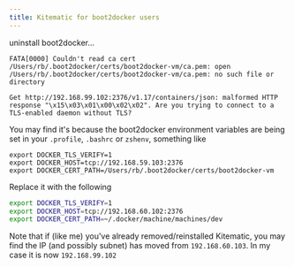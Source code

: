 ```yaml
---
title: Kitematic for boot2docker users
---
```


uninstall boot2docker...

```
FATA[0000] Couldn't read ca cert /Users/rb/.boot2docker/certs/boot2docker-vm/ca.pem: open /Users/rb/.boot2docker/certs/boot2docker-vm/ca.pem: no such file or directory
```

```
Get http://192.168.99.102:2376/v1.17/containers/json: malformed HTTP response "\x15\x03\x01\x00\x02\x02". Are you trying to connect to a TLS-enabled daemon without TLS?
```

You may find it's because the boot2docker environment variables are being set in your `.profile`, `.bashrc` or `zshenv`, something like

```
export DOCKER_TLS_VERIFY=1
export DOCKER_HOST=tcp://192.168.59.103:2376
export DOCKER_CERT_PATH=/Users/rb/.boot2docker/certs/boot2docker-vm
```

Replace it with the following
```bash
export DOCKER_TLS_VERIFY=1
export DOCKER_HOST=tcp://192.168.60.102:2376 
export DOCKER_CERT_PATH=~/.docker/machine/machines/dev 
```

Note that if (like me) you've already removed/reinstalled Kitematic, you may find the IP (and possibly subnet) has moved from `192.168.60.103`. In my case it is now `192.168.99.102`